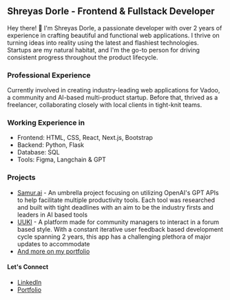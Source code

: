 ## Shreyas Dorle - Frontend & Fullstack Developer
Hey there! 👋 I'm Shreyas Dorle, a passionate developer with over 2 years of experience in crafting beautiful and functional web applications. I thrive on turning ideas into reality using the latest and flashiest technologies. Startups are my natural habitat, and I'm the go-to person for driving consistent progress throughout the product lifecycle.


### Professional Experience
Currently involved in creating industry-leading web applications for Vadoo, a community and AI-based multi-product startup.
Before that, thrived as a freelancer, collaborating closely with local clients in tight-knit teams.

### Working Experience in
- Frontend: HTML, CSS, React, Next.js, Bootstrap
- Backend: Python, Flask
- Database: SQL
- Tools: Figma, Langchain & GPT

### Projects
- [Samur.ai](https://www.thesamur.ai) - An umbrella project focusing on utilizing OpenAI's GPT APIs to help facilitate multiple productivity tools. Each tool was researched and built with tight deadlines with an aim to be the industry firsts and leaders in AI based tools
- [UUKI](https://www.uuki.live) - A platform made for community managers to interact in a forum based style. With a constant iterative user feedback based development cycle spanning 2 years, this app has a challenging plethora of major updates to accommodate
- [And more on my portfolio](https://www.dorle.space)


#### Let's Connect
- [LinkedIn](https://www.linkedin.com/in/shreyas-dorle/)
- [Portfolio](https://www.dorle.space)

